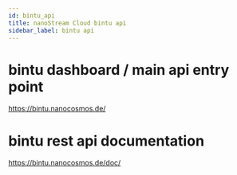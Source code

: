 ```yaml
---
id: bintu_api
title: nanoStream Cloud bintu api
sidebar_label: bintu api
---
```


# bintu dashboard / main api entry point

https://bintu.nanocosmos.de/

# bintu rest api documentation

https://bintu.nanocosmos.de/doc/
